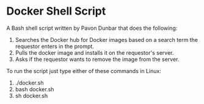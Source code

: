 # Docker Shell Script
A Bash shell script written by Pavon Dunbar that does the following:

1. Searches the Docker hub for Docker images based on a search term the requestor enters in the prompt.
2. Pulls the docker image and installs it on the requestor's server.
3. Asks if the requestor wants to remove the image from the server.

To run the script just type either of these commands in Linux:

1) ./docker.sh
2) bash docker.sh
3) sh docker.sh


